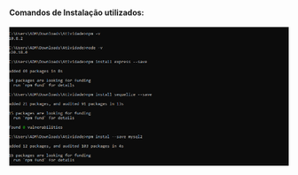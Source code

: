<h4> Comandos de Instalação utilizados: </h4>

 <img width="800" src="https://github.com/LuisaSantosSilva/Aula-3-TAPWEB/blob/main/comandos%20de%20instala%C3%A7%C3%A3o.png">
